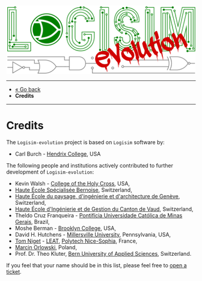 [![Logisim-evolution](img/logisim-evolution-logo.png)](https://github.com/logisim-evolution/logisim-evolution)

---

* [« Go back](../README.md)
* **Credits**

---

# Credits #

The `Logisim-evolution` project is based on `Logisim` software by:

* Carl Burch - [Hendrix College](https://www.hendrix.edu/), USA

The following people and institutions actively contributed to further development of `Logisim-evolution`:

* Kevin Walsh - [College of the Holy Cross](http://www.holycross.edu/), USA,
* [Haute École Spécialisée Bernoise](http://www.bfh.ch/), Switzerland,
* [Haute École du paysage, d'ingénierie et d'architecture de Genève](http://hepia.hesge.ch/), Switzerland,
* [Haute École d'Ingénierie et de Gestion du Canton de Vaud](http://www.heig-vd.ch/), Switzerland,
* Theldo Cruz Franqueira - [Pontifícia Universidade Católica de Minas Gerais](
https://www.pucminas.br/destaques/Paginas/default.aspx), Brazil,
* Moshe Berman - [Brooklyn College](http://www.brooklyn.cuny.edu/), USA,
* David H. Hutchens - [Millersville University](https://www.millersville.edu/), Pennsylvania, USA,
* [Tom Niget](https://github.com/zdimension/) - [LEAT](https://leat.univ-cotedazur.fr/), [Polytech Nice-Sophia](https://polytech.univ-cotedazur.fr/),
France,
* [Marcin Orlowski](http://MarcinOrlowski.com/), Poland,
* Prof. Dr. Theo Kluter, [Bern University of Applied Sciences](http://www.microlab.ch/), Switzerland.

If you feel that your name should be in this list, please feel free
to [open a ticket](https://github.com/logisim-evolution/logisim-evolution/issues).
